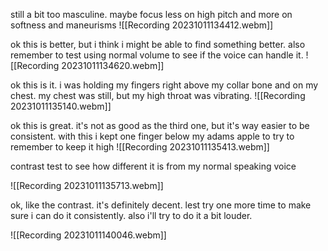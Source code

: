 still a bit too masculine. maybe focus less on high pitch and more on softness and maneurisms
![[Recording 20231011134412.webm]]

ok this is better, but i think i might be able to find something better. also remember to test using normal volume to see if the voice can handle it.
![[Recording 20231011134620.webm]]

ok this is it. i was holding my fingers right above my collar bone and on my chest. my chest was still, but my high throat was vibrating.
![[Recording 20231011135140.webm]]

ok this is great. it's not as good as the third one, but it's way easier to be consistent. with this i kept one finger below my adams apple to try to remember to keep it high
![[Recording 20231011135413.webm]]

contrast test to see how different it is from my normal speaking voice

![[Recording 20231011135713.webm]]

ok, like the contrast. it's definitely decent. lest try one more time to make sure i can do it consistently. also i'll try to do it a bit louder.

![[Recording 20231011140046.webm]]
